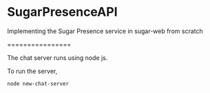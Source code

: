 SugarPresenceAPI
================

Implementing the Sugar Presence service in sugar-web from scratch

================

The chat server runs using node js.

To run the server, 

	node new-chat-server

